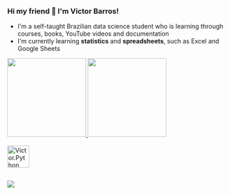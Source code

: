 ### Hi my friend 👋 I'm Victor Barros!

<!--
**vthbarros/vthbarros** is a ✨ _special_ ✨ repository because its `README.md` (this file) appears on your GitHub profile.

Here are some ideas to get you started:

- 🔭 I’m currently working on ...
- 🌱 I’m currently learning ...
- 👯 I’m looking to collaborate on ...
- 🤔 I’m looking for help with ...
- 💬 Ask me about ...
- 📫 How to reach me: ...
- 😄 Pronouns: ...
- ⚡ Fun fact: ...
-->

- I'm a self-taught Brazilian data science student who is learning through courses, books, YouTube videos and documentation
- I'm currently learning **statistics** and **spreadsheets**, such as Excel and Google Sheets

<div>
  <a href="https://github.com/Vthbarros">
  <img height="180" src="https://github-readme-stats.vercel.app/api?username=vthbarros&icons=true&theme=github_dark&include_all_commits=true"/>
  <img height="180" src="https://github-readme-stats.vercel.app/api/top-langs/?username=vthbarros&langs_count=8&layout=compact&theme=github_dark"/>
</div>
  
<div style="display: inline_block"><br>
  <img align="center" alt="Victor.Python" height="50" width="50" src="https://cdn.jsdelivr.net/gh/devicons/devicon/icons/python/python-original.svg" />
</div>
  
##
  
<div>
  <a href="https://www.linkedin.com/in/victor-hugo-barros/" target="_blank"><img src="https://img.shields.io/badge/LinkedIn-0077B5?style=for-the-badge&logo=linkedin&logoColor=white" target="_blank"></a>
</div>
